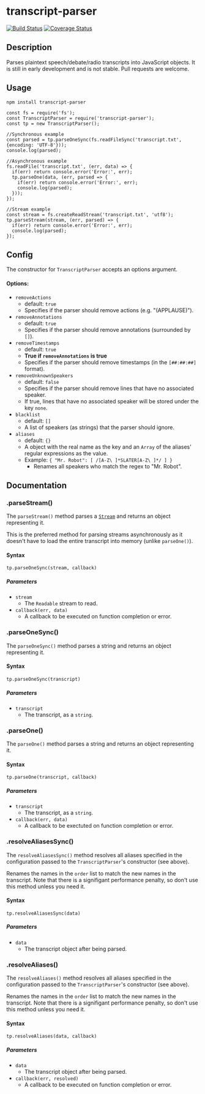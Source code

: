 transcript-parser
=================
[![Build Status](https://travis-ci.org/willshiao/transcript-parser.svg?branch=master)](https://travis-ci.org/willshiao/transcript-parser)
[![Coverage Status](https://coveralls.io/repos/github/willshiao/transcript-parser/badge.svg?branch=master)](https://coveralls.io/github/willshiao/transcript-parser?branch=master)

## Description

Parses plaintext speech/debate/radio transcripts into JavaScript objects. It is still in early development and is not stable. Pull requests are welcome.

## Usage

`npm install transcript-parser`

    const fs = require('fs');
    const TranscriptParser = require('transcript-parser');
    const tp = new TranscriptParser();
    
    //Synchronous example
    const parsed = tp.parseOneSync(fs.readFileSync('transcript.txt', {encoding: 'UTF-8'}));
    console.log(parsed);
    
    //Asynchronous example
    fs.readFile('transcript.txt', (err, data) => {
      if(err) return console.error('Error:', err);
      tp.parseOne(data, (err, parsed => {
        if(err) return console.error('Error:', err);
        console.log(parsed);
      }));
    });
    
    //Stream example
    const stream = fs.createReadStream('transcript.txt', 'utf8');
    tp.parseStream(stream, (err, parsed) => {
      if(err) return console.error('Error:', err);
      console.log(parsed);
    });


## Config

The constructor for `TranscriptParser` accepts an options argument.

#### Options:

- `removeActions`
    + default: `true`
    + Specifies if the parser should remove actions (e.g. "(APPLAUSE)").
- `removeAnnotations`
    + default: `true`
    + Specifies if the parser should remove annotations (surrounded by `[]`).
- `removeTimestamps`
    + default: `true`
    + **True if `removeAnnotations` is true**
    + Specifies if the parser should remove timestamps (in the `[##:##:##]` format).
- `removeUnknownSpeakers`
    + default: `false`
    + Specifies if the parser should remove lines that have no associated speaker.
    + If true, lines that have no associated speaker will be stored under the key `none`.
- `blacklist`
    + default: `[]`
    + A list of speakers (as strings) that the parser should ignore.
- `aliases`
    + default: `{}`
    + A object with the real name as the key and an `Array` of the aliases' regular expressions as the value.
    + Example: `{ "Mr. Robot": [ /[A-Z\ ]*SLATER[A-Z\ ]*/ ] }`
        * Renames all speakers who match the regex to "Mr. Robot".


## Documentation

### .parseStream()

The `parseStream()` method parses a [`Stream`](https://nodejs.org/api/stream.html) and returns an object representing it.

This is the preferred method for parsing streams asynchronously as it doesn't have to load the entire transcript into memory (unlike `parseOne()`).

#### Syntax

`tp.parseOneSync(stream, callback)`

##### Parameters

- `stream`
    + The `Readable` stream to read.
- `callback(err, data)`
    + A callback to be executed on function completion or error.


### .parseOneSync()

The `parseOneSync()` method parses a string and returns an object representing it.

#### Syntax

`tp.parseOneSync(transcript)`

##### Parameters

- `transcript`
    + The transcript, as a `string`.


### .parseOne()

The `parseOne()` method parses a string and returns an object representing it.

#### Syntax

`tp.parseOne(transcript, callback)`

##### Parameters

- `transcript`
    + The transcript, as a `string`.
- `callback(err, data)`
    + A callback to be exectuted on function completion or error.


### .resolveAliasesSync()

The `resolveAliasesSync()` method resolves all aliases specified in the configuration passed to the `TranscriptParser`'s constructor (see above).

Renames the names in the `order` list to match the new names in the transcript. Note that there is a signifigant performance penalty, so don't use this method unless you need it.

#### Syntax

`tp.resolveAliasesSync(data)`

##### Parameters

- `data`
    + The transcript object after being parsed.
 

### .resolveAliases()

The `resolveAliases()` method resolves all aliases specified in the configuration passed to the `TranscriptParser`'s constructor (see above).

Renames the names in the `order` list to match the new names in the transcript. Note that there is a signifigant performance penalty, so don't use this method unless you need it.

#### Syntax

`tp.resolveAliases(data, callback)`

##### Parameters

- `data`
    + The transcript object after being parsed.
- `callback(err, resolved)`
    + A callback to be executed on function completion or error.

